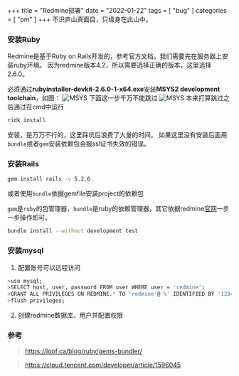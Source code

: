 +++
title = "Redmine部署"
date = "2022-01-22"
tags = [ "bug" ]
categories = [ "pm" ]
+++
不识庐山真面目，只缘身在此山中。
<!--more-->
### 安装Ruby
Redmine是基于Ruby on Rails开发的，参考官方文档，我们需要先在服务器上安装ruby环境。
因为redmine版本4.2，所以需要选择正确的版本，这里选择2.6.0。

必须通过**rubyinstaller-devkit-2.6.0-1-x64.exe**安装**MSYS2 development toolchain**，如图：
![MSYS](../../pictures/C612EBD2-CA9B-4a48-AEAA-0A0EC8758574.png '点我访问')
下面这一步千万不能跳过
![MSYS](../../pictures/35859B89-3453-44af-81EF-3E8789A66E6A.png '点我访问')
本来打算跳过之后通过在cmd中运行
```bash
ridk install
```
安装，是万万不行的，这里踩坑后浪费了大量的时间。
如果这里没有安装后面用`bundle`或者`gem`安装依赖包会报ssl证书失效的错误。

### 安装Rails
```bash
gem install rails -v 5.2.6
```
或者使用`bundle`依据gemfile安装project的依赖包

`gem`是`ruby`的包管理器，`bundle`是ruby的依赖管理器，其它依据redmine[官网](https://www.redmine.org/projects/redmine/wiki/RedmineInstall '点我访问')一步一步操作即可。

```bash
bundle install --without development test
```
### 安装mysql
1. 配置账号可以远程访问
```bash
>use mysql;
>SELECT host, user, password FROM user WHERE user = 'redmine';
>GRANT ALL PRIVILEGES ON REDMINE.* TO 'redmine'@'%' IDENTIFIED BY '123456' ;
>flush privileges;
```

2. 创建redmine数据库、用户并配置权限

### 参考

> https://loof.ca/blog/ruby/gems-bundler/

> https://cloud.tencent.com/developer/article/1596045
